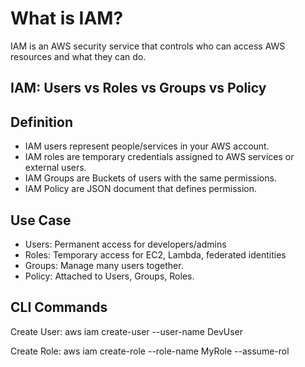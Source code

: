 # What is IAM?
IAM is an AWS security service that controls who can access AWS resources and what they can do.

## IAM: Users vs Roles vs Groups vs Policy

##  Definition
- IAM users represent people/services in your AWS account.
- IAM roles are temporary credentials assigned to AWS services or external users.
- IAM Groups are Buckets of users with the same permissions.
- IAM Policy are JSON document that defines permission.

## Use Case
- Users: Permanent access for developers/admins
- Roles: Temporary access for EC2, Lambda, federated identities
- Groups: Manage many users together.
- Policy: Attached to Users, Groups, Roles.

## CLI Commands

Create User:
aws iam create-user --user-name DevUser

Create Role:
aws iam create-role --role-name MyRole --assume-rol

